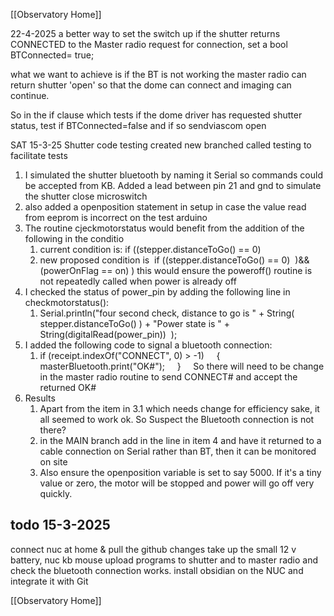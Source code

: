 [[Observatory Home]]

22-4-2025
a better way to set the switch up if the shutter returns CONNECTED to the Master radio request for connection, set a bool BTConnected= true;

what we want to achieve is if the BT is not working the master radio can return shutter 'open' so that the dome can connect and imaging can continue.

So in the if clause which tests if the dome driver has requested shutter status, test if BTConnected=false and if so sendviascom open



SAT 15-3-25
Shutter code testing
created new branched called testing to facilitate tests
1. I simulated the shutter bluetooth by naming it Serial so commands could be accepted from KB. Added a lead between pin 21 and gnd to simulate the shutter close microswitch
2. also added a openposition statement in setup in case the value read from eeprom is incorrect on the test arduino
3. The routine cjeckmotorstatus would benefit from the addition of the following in the conditio
	1. current condition is: if ((stepper.distanceToGo() == 0)
	2. new proposed condition is  if ((stepper.distanceToGo() == 0)  )&& (powerOnFlag == on) ) this would ensure the poweroff() routine is not repeatedly called when power is already off
4. I checked the status of power_pin by adding the following line in checkmotorstatus(): 
	1. Serial.println("four second check, distance to go is " + String( stepper.distanceToGo() ) + "Power state is " + String(digitalRead(power_pin))  );
5. I added the following code to signal a bluetooth connection:
	1. if (receipt.indexOf("CONNECT", 0) > -1)
         {
            masterBluetooth.print("OK#");
         }
       So there will need to be change in the master radio routine to send CONNECT# and accept the returned OK#
6. Results
	1. Apart from the item in 3.1 which needs change for efficiency sake, it all seemed to work ok. So Suspect the Bluetooth connection is not there?
	2. in the MAIN branch add in the line in item 4 and have it returned to a cable connection on Serial rather than BT, then it can be monitored on site
	3. Also ensure the openposition variable is set to say 5000. If it's a tiny value or zero, the motor will be stopped and power will go off very quickly.

## todo 15-3-2025
connect nuc at home & pull the github changes
take up the small 12 v battery, nuc kb mouse
upload programs to shutter and to master radio and check the bluetooth connection works.
install obsidian on the NUC and integrate it with Git

[[Observatory Home]]
